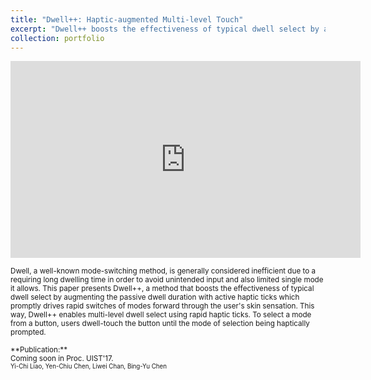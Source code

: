 ```yaml
---
title: "Dwell++: Haptic-augmented Multi-level Touch"
excerpt: "Dwell++ boosts the effectiveness of typical dwell select by augmenting the passive dwell duration with active haptic ticks.<br/><img src='/images/dwellplusplus.png'><br><br>"
collection: portfolio
---
```


<iframe width="560" height="315" src="https://www.youtube.com/embed/NM0EhJR3PXE" frameborder="0" allowfullscreen></iframe>


<small>Dwell, a well-known mode-switching method, is generally considered inefficient due to a requiring long dwelling time in order to avoid unintended input and also limited single mode it allows. This paper presents Dwell++, a method that boosts the effectiveness of typical dwell select by augmenting the passive dwell duration with active haptic ticks which promptly drives rapid switches of modes forward through the user's skin sensation. This way, Dwell++ enables multi-level dwell select using rapid haptic ticks. To select a mode from a button, users dwell-touch the button until the mode of selection being haptically prompted.
</small>

<small>
**Publication:** <br> 
Coming soon in Proc. UIST'17.
<br><small>Yi-Chi Liao, Yen-Chiu Chen, Liwei Chan, Bing-Yu Chen</small>